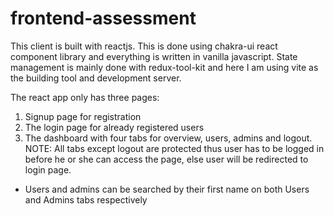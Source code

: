 # frontend-assessment

This client is built with reactjs. This is done using chakra-ui react component library
and everything is written in vanilla javascript. State management is mainly done with
redux-tool-kit and here I am using vite as the building tool and development server.

The react app only has three pages:

1. Signup page for registration
2. The login page for already registered users
3. The dashboard with four tabs for overview, users, admins and logout.
   NOTE: All tabs except logout are protected thus user has to be logged in before he or she
   can access the page, else user will be redirected to login page.

- Users and admins can be searched by their first name on both Users and Admins tabs
  respectively
